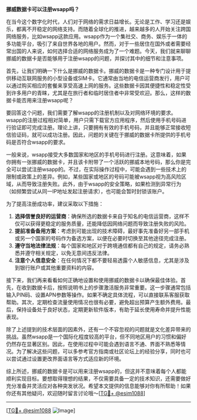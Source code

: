 **挪威数据卡可以注册wsapp吗？**

在当今这个数字化时代，人们对于网络的需求日益增长。无论是工作、学习还是娱乐，都离不开稳定的网络支持。而随着全球化的推进，越来越多的人开始关注跨国网络服务，比如wsapp这款应用。wsapp作为一个集社交、商务、娱乐于一体的多功能平台，吸引了来自世界各地的用户。然而，对于一些居住在国外或者需要经常出国的人来说，如何选择合适的网络服务成为了一个难题。今天，我们就来聊聊挪威的数据卡是否能够用于注册wsapp的问题，并探讨其中的细节和注意事项。

首先，让我们明确一下什么是挪威的数据卡。挪威的数据卡是一种专门设计用于提供移动互联网服务的小型设备或SIM卡。它通常由当地的电信运营商发行，用户可以通过购买相应的套餐来享受高速上网的服务。这些数据卡因其便捷性和稳定性受到许多用户的青睐，尤其是在旅行者和临时居住者中非常受欢迎。那么，这样的数据卡能否用来注册wsapp呢？

要回答这个问题，我们需要了解wsapp的注册机制以及对网络环境的要求。wsapp的注册过程相对简单，用户只需下载官方应用程序，然后使用手机号码进行验证即可完成注册。理论上讲，只要拥有有效的手机号码，并且能够正常接收短信验证码，就可以成功注册。因此，问题的关键在于挪威的数据卡所提供的手机号码是否符合wsapp的要求。

一般来说，wsapp接受大多数国家和地区的手机号码进行注册。这意味着，如果你拥有一张挪威的数据卡，并且该卡附带了一个活跃的挪威本地号码，那么你是完全可以尝试注册wsapp的。不过，在实际操作过程中，可能会遇到一些技术上的限制或政策上的差异。例如，某些国家或地区的号码可能被wsapp视为高风险区域，从而导致注册失败。此外，由于wsapp的安全策略，如果检测到异常行为（如频繁尝试从同一IP地址发起注册请求），也可能会暂时封锁该账户。

为了提高注册成功率，建议采取以下措施：

1. **选择信誉良好的运营商**：确保所选的数据卡来自于知名的电信运营商，这样不仅可以获得更稳定的服务质量，还能降低因网络问题而导致注册失败的风险。
2. **提前准备备用方案**：考虑到可能出现的技术障碍，最好事先准备好另一部手机或另一个国家的号码作为备选方案，以便在必要时切换至其他途径完成注册。
3. **遵守当地法律法规**：每个国家和地区对于跨境通信都有自己的规定，请务必熟悉并遵守相关规定，以免无意间违反法律。
4. **注意个人信息安全**：在任何情况下都不要轻易透露个人敏感信息，尤其是涉及到银行账户或其他重要资料的内容。

接下来，我们再来看看如何正确地设置和使用挪威的数据卡以确保最佳体验。首先，在收到数据卡后，按照说明书上的步骤激活服务非常重要。这一步骤通常包括输入PIN码、设置APN参数等操作。如果不确定具体流程，可以直接联系客服获取帮助。其次，定期检查流量使用情况也很有必要，避免超出预算产生额外费用。最后，保持设备处于良好状态，定期更新软件版本，有助于延长使用寿命并提升性能表现。

除了上述提到的技术层面的因素外，还有一个不容忽视的问题就是文化差异带来的挑战。虽然wsapp是一个国际化程度较高的平台，但不同地区用户的习惯和偏好仍然存在显著区别。因此，在使用过程中可能会遇到语言不通、界面不熟悉等情况。为了解决这些问题，可以多参考官方指南或社区论坛上的经验分享，同时也可以尝试通过设置更改界面语言等方式适应新的环境。

综上所述，挪威的数据卡是可以用来注册wsapp的，但这并不意味着每个人都能顺利实现目标。要想取得理想的结果，不仅需要具备一定的技术知识，还需要做好充分准备并灵活应对各种突发状况。希望本文提供的信息能够对你有所帮助！如果你还有其他疑问，欢迎随时留言讨论哦～[[TG💪+ @esim1088](https://t.me/s/esim1088)]

---

[[TG💪+ @esim1088](https://t.me/s/esim1088) ![Image](https://i.postimg.cc/4NQfJmqS/Snipaste-2025-05-13-00-14-12.png)]